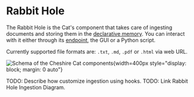 # Rabbit Hole

The Rabbit Hole is the Cat's component that takes care of ingesting documents and storing them in the [declarative memory](../memory/long_term_memory.md).
You can interact with it either through its [endpoint](../../../production/clients.md), the GUI or a Python script.

Currently supported file formats are: `.txt`, `.md`, `.pdf` or `.html` via web URL. 

![Schema of the Cheshire Cat components](../../../assets/img/diagrams/rabbithole.jpg){width=400px style="display: block; margin: 0 auto"}

TODO: Describe how customize ingestion using hooks.
TODO: Link Rabbit Hole Ingestion Diagram.

